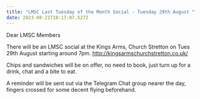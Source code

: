 ```yaml
---
title: "LMSC Last Tuesday of the Month Social - Tuesday 29th August "
date: 2023-08-21T10:17:07.527Z
---
```

Dear LMSC Members

There will be an LMSC social at the Kings Arms, Church Stretton on Tues 29th August starting around 7pm. http://kingsarmschurchstretton.co.uk/

Chips and sandwiches will be on offer, no need to book, just turn up for a drink, chat and a bite to eat. 

A reminder will be sent out via the Telegram Chat group nearer the day, fingers crossed for some decent flying beforehand.